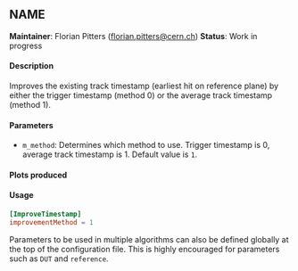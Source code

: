 ## NAME
**Maintainer**: Florian Pitters (<florian.pitters@cern.ch>)
**Status**: Work in progress

#### Description
Improves the existing track timestamp (earliest hit on reference plane) by either the trigger timestamp (method 0) or the average track timestamp (method 1).

#### Parameters
* `m_method`: Determines which method to use. Trigger timestamp is 0, average track timestamp is 1. Default value is `1`.

#### Plots produced


#### Usage
```toml
[ImproveTimestamp]
improvementMethod = 1
```
Parameters to be used in multiple algorithms can also be defined globally at the top of the configuration file. This is highly encouraged for parameters such as `DUT` and `reference`.
